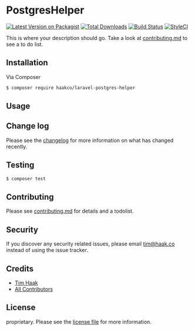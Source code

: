 # PostgresHelper

[![Latest Version on Packagist][ico-version]][link-packagist]
[![Total Downloads][ico-downloads]][link-downloads]
[![Build Status][ico-travis]][link-travis]
[![StyleCI][ico-styleci]][link-styleci]

This is where your description should go. Take a look at [contributing.md](contributing.md) to see a to do list.

## Installation

Via Composer

``` bash
$ composer require haakco/laravel-postgres-helper
```

## Usage

## Change log

Please see the [changelog](changelog.md) for more information on what has changed recently.

## Testing

``` bash
$ composer test
```

## Contributing

Please see [contributing.md](contributing.md) for details and a todolist.

## Security

If you discover any security related issues, please email tim@haak.co instead of using the issue tracker.

## Credits

- [Tim Haak][link-author]
- [All Contributors][link-contributors]

## License

proprietary. Please see the [license file](license.md) for more information.

[ico-version]: https://img.shields.io/packagist/v/haakco/laravel-postgres-helper.svg?style=flat-square
[ico-downloads]: https://img.shields.io/packagist/dt/haakco/laravel-postgres-helper.svg?style=flat-square
[ico-travis]: https://img.shields.io/travis/haakco/laravel-postgres-helper/master.svg?style=flat-square
[ico-styleci]: https://styleci.io/repos/12345678/shield

[link-packagist]: https://packagist.org/packages/haakco/laravel-postgres-helper
[link-downloads]: https://packagist.org/packages/haakco/laravel-postgres-helper
[link-travis]: https://travis-ci.org/haakco/laravel-postgres-helper
[link-styleci]: https://styleci.io/repos/12345678
[link-author]: https://github.com/haakco
[link-contributors]: ../../contributors
